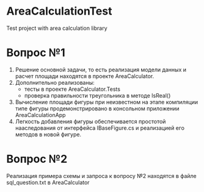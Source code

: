 # AreaCalculationTest
Test project with area calculation library

# Вопрос №1
1. Решение основной задачи, то есть реализация модели данных и расчет площади находятся в проекте AreaCalculator.
2. Дополнительно реализованы:
   - тесты в проекте AreaCalculator.Tests
   - проверка правильности треугольника в методе IsReal()
3. Вычисление площади фигуры при неизвестном на этапе компиляции типе фигуры продемонстрировано в консольном приложении AreaCalculationApp
4. Легкость добавления фигуры обеспечивается простотой нааследования от интерфейса IBaseFigure.cs и реализацией его методов в новой фигуре.

# Вопрос №2
Реализация примера схемы и запроса к вопросу №2 находятся в файле sql_question.txt в AreaCalculator  
